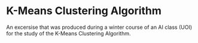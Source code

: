 # K-Means Clustering Algorithm
An excersise that was produced during a winter course of an AI class (UOI) for the study of the K-Means Clustering Algorithm.
